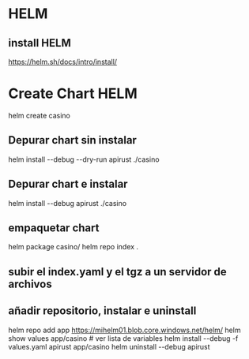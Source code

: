 # HELM

## install HELM
https://helm.sh/docs/intro/install/

# Create Chart HELM
helm create casino

## Depurar chart sin instalar 
helm install --debug --dry-run apirust ./casino

## Depurar chart e instalar
helm install --debug apirust ./casino


## empaquetar chart
helm package casino/
helm repo index .
## subir el index.yaml y el tgz a un servidor de archivos
## añadir repositorio, instalar e uninstall
helm repo add app https://mihelm01.blob.core.windows.net/helm/
helm show values app/casino # ver lista de variables
helm install --debug -f values.yaml apirust app/casino
helm uninstall --debug  apirust


